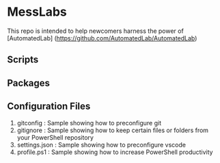 # MessLabs

This repo is intended to help newcomers harness the power of [AutomatedLab] (<https://github.com/AutomatedLab/AutomatedLab>)

## Scripts

## Packages

## Configuration Files

1. gitconfig : Sample showing how to preconfigure git
2. gitignore : Sample showing how to keep certain files or folders from your PowerShell repository
3. settings.json : Sample showing how to preconfigure vscode
4. profile.ps1 : Sample showing how to increase PowerShell productivity
